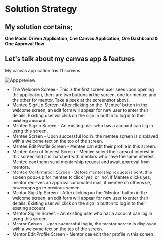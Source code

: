 # Solution Strategy
## My solution contains;
 **One Model Driven Application,
 One Canvas Application,
 One Dashboard &
 One Approval Flow**
 
 ## Let's talk about my canvas app & features
 My canvas application has 11 screens
 
![App preview](https://user-images.githubusercontent.com/96332895/228680379-b3463ab7-e338-4662-a979-15242ac9e537.jpg)

* The Welcome Screen - This is the first screen user sees upon opening the application, there are two buttons in the screen, one for mentee and the other for mentor. Take a peek at the screenshot above.
* Mentee SignUp Screen -After clicking on the 'Mentee' button in the welcome screen, an edit form will appear for new user to enter their details. Existing user wil click on the sign in button to log in to their existing account.
* Mentee SignIn Screen - An existing user who has a account can log in using this screen.
* Mentee Screen - Upon successful log in, the mentee screen is displayed with a welcome text on the top of the screen.
* Mentee Edit Profile Screen - Mentee can edit their profile in this screen.
* Mentee Area of Interest Screen - Mentee select their area of interest in this screen and it is matched with mentors who have the same interest. Mentee can thenn send mentorship request and await approval from mentors.
* Mentee Confirmation Screen - Before mentorship request is sent, this screen pops-up for mentee to click 'yes' or 'no'. If Mentee clicks yes, mentor recieves an approval automated mail, if mentee do otherwise, powerapps go to previous screen.
* Mentor SignUp Screen - After clicking on the 'Mentor' button in the welcome screen, an edit form will appear for new user to enter their details. Existing user wil click on the sign in button to log in to their existing account.
* Mentor SignIn Screen - An existing user who has a account can log in using this screen.
* Mentor Screen - Upon successful log in, the mentor screen is displayed with a welcome text on the top of the screen.
* Mentor Edit Profile Screen - Mentor can edit their profile in this screen.
